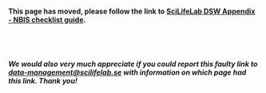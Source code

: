 #### This page has moved, please follow the link to **[SciLifeLab DSW Appendix - NBIS checklist guide](https://dsw.scilifelab.se/appendix/checklist-guide)**.
<br/><br/>

##### We would also very much appreciate if you could report this faulty link to **[data-management@scilifelab.se](mailto:data-management@scilifelab.se?subject=DSW:%20Faulty%20link)** with information on which page had this link. Thank you!